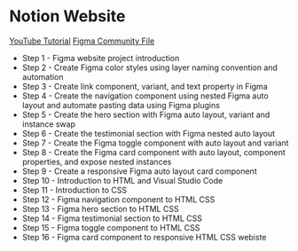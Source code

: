 # Notion Website

[YouTube Tutorial](https://youtu.be/45IB2ZySTPc)
[Figma Community File](https://www.figma.com/community/file/1418304726481437667)

- Step 1 - Figma website project introduction
- Step 2 - Create Figma color styles using layer naming convention and automation
- Step 3 - Create link component, variant, and text property in Figma
- Step 4 - Create the navigation component using nested Figma auto layout and automate pasting data using Figma plugins
- Step 5 - Create the hero section with Figma auto layout, variant and instance swap
- Step 6 - Create the testimonial section with Figma nested auto layout
- Step 7 - Create the Figma toggle component with auto layout and variant
- Step 8 - Create the Figma card component with auto layout, component properties, and expose nested instances
- Step 9 - Create a responsive Figma auto layout card component
- Step 10 - Introduction to HTML and Visual Studio Code
- Step 11 - Introduction to CSS
- Step 12 - Figma navigation component to HTML CSS
- Step 13 - Figma hero section to HTML CSS
- Step 14 - Figma testimonial section to HTML CSS
- Step 15 - Figma toggle component to HTML CSS
- Step 16 - Figma card component to responsive HTML CSS webiste
